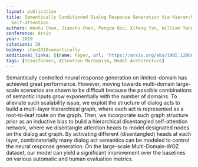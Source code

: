 ```yaml
---
layout: publication
title: Semantically Conditioned Dialog Response Generation Via Hierarchical Disentangled
  Self-attention
authors: Wenhu Chen, Jianshu Chen, Pengda Qin, Xifeng Yan, William Yang Wang
conference: Arxiv
year: 2019
citations: 38
bibkey: chen2019semantically
additional_links: [{name: Paper, url: 'https://arxiv.org/abs/1905.12866'}]
tags: [Transformer, Attention Mechanism, Model Architecture]
---
```

Semantically controlled neural response generation on limited-domain has
achieved great performance. However, moving towards multi-domain large-scale
scenarios are shown to be difficult because the possible combinations of
semantic inputs grow exponentially with the number of domains. To alleviate
such scalability issue, we exploit the structure of dialog acts to build a
multi-layer hierarchical graph, where each act is represented as a root-to-leaf
route on the graph. Then, we incorporate such graph structure prior as an
inductive bias to build a hierarchical disentangled self-attention network,
where we disentangle attention heads to model designated nodes on the dialog
act graph. By activating different (disentangled) heads at each layer,
combinatorially many dialog act semantics can be modeled to control the neural
response generation. On the large-scale Multi-Domain-WOZ dataset, our model can
yield a significant improvement over the baselines on various automatic and
human evaluation metrics.